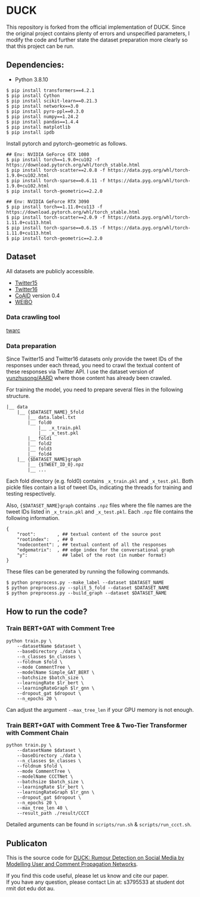 # DUCK
This repository is forked from the official implementation of DUCK. Since the original project contains plenty of errors and unspecified parameters, I modify the code and further state the dataset preparation more clearly so that this project can be run.

## Dependencies:
- Python 3.8.10
```
$ pip install transformers==4.2.1
$ pip install Cython
$ pip install scikit-learn==0.21.3
$ pip install networkx==3.0
$ pip install pyro-ppl==0.3.0
$ pip install numpy==1.24.2
$ pip install pandas==1.4.4
$ pip install matplotlib
$ pip install ipdb
```
Install pytorch and pytorch-geometric as follows.
```
## Env: NVIDIA GeForce GTX 1080
$ pip install torch==1.9.0+cu102 -f https://download.pytorch.org/whl/torch_stable.html
$ pip install torch-scatter==2.0.8 -f https://data.pyg.org/whl/torch-1.9.0+cu102.html
$ pip install torch-sparse==0.6.11 -f https://data.pyg.org/whl/torch-1.9.0+cu102.html
$ pip install torch-geometric==2.2.0

## Env: NVIDIA GeForce RTX 3090
$ pip install torch==1.11.0+cu113 -f https://download.pytorch.org/whl/torch_stable.html
$ pip install torch-scatter==2.0.9 -f https://data.pyg.org/whl/torch-1.11.0+cu113.html
$ pip install torch-sparse==0.6.15 -f https://data.pyg.org/whl/torch-1.11.0+cu113.html
$ pip install torch-geometric==2.2.0
```

## Dataset
All datasets are publicly accessible.
- [Twitter15](https://www.dropbox.com/s/7ewzdrbelpmrnxu/rumdetect2017.zip?dl=0)
- [Twitter16](https://www.dropbox.com/s/7ewzdrbelpmrnxu/rumdetect2017.zip?dl=0)
- [CoAID](https://github.com/cuilimeng/CoAID) version 0.4
- [WEIBO](https://alt.qcri.org/~wgao/data/rumdect.zip)

### Data crawling tool
[twarc](https://github.com/DocNow/twarc)

### Data preparation
Since Twitter15 and Twitter16 datasets only provide the tweet IDs of the responses under each thread, you need to crawl the textual content of these responses via Twitter API. I use the dataset version of [yunzhusong/AARD](https://github.com/yunzhusong/AARD) where those content has already been crawled.

For training the model, you need to prepare several files in the following structure.
```
|__ data
    |__ {$DATASET_NAME}_5fold
        |__ data.label.txt
        |__ fold0
            |__ _x_train.pkl
            |__ _x_test.pkl
        |__ fold1
        |__ fold2
        |__ fold3
        |__ fold4
    |__ {$DATASET_NAME}graph
        |__ {$TWEET_ID_0}.npz
        |__ ...
```
Each fold directory (e.g. fold0) contains `_x_train.pkl` and `_x_test.pkl`. Both pickle files contain a list of tweet IDs, indicating the threads for training and testing respectively.

Also, `{$DATASET_NAME}graph` contains `.npz` files where the file names are the tweet IDs listed in `_x_train.pkl` and `_x_test.pkl`. Each `.npz` file contains the following information.
```
{
    "root":        , ## textual content of the source post
    "rootindex":   , ## 0
    "nodecontent": , ## textual content of all the responses
    "edgematrix":  , ## edge index for the conversational graph
    "y":             ## label of the root (in number format)
}
```
These files can be generated by running the following commands.
```
$ python preprocess.py --make_label --dataset $DATASET_NAME
$ python preprocess.py --split_5_fold --dataset $DATASET_NAME
$ python preprocess.py --build_graph --dataset $DATASET_NAME
```

## How to run the code?
### Train BERT+GAT with Comment Tree
```
python train.py \
    --datasetName $dataset \
    --baseDirectory ./data \
    --n_classes $n_classes \
    --foldnum $fold \
    --mode CommentTree \
    --modelName Simple_GAT_BERT \
    --batchsize $batch_size \
    --learningRate $lr_bert \
    --learningRateGraph $lr_gnn \
    --dropout_gat $dropout \
    --n_epochs 20 \
```
Can adjust the argument `--max_tree_len` if your GPU memory is not enough.

### Train BERT+GAT with Comment Tree & Two-Tier Transformer with Comment Chain
```
python train.py \
    --datasetName $dataset \
    --baseDirectory ./data \
    --n_classes $n_classes \
    --foldnum $fold \
    --mode CommentTree \
    --modelName CCCTNet \
    --batchsize $batch_size \
    --learningRate $lr_bert \
    --learningRateGraph $lr_gnn \
    --dropout_gat $dropout \
    --n_epochs 20 \
    --max_tree_len 40 \
    --result_path ./result/CCCT
```
Detailed arguments can be found in `scripts/run.sh` & `scripts/run_ccct.sh`.

## Publicaton
This is the source code for [DUCK: Rumour Detection on Social Media by Modelling User and Comment Propagation Networks](https://aclanthology.org/2022.naacl-main.364/).


If you find this code useful, please let us know and cite our paper.  
If you have any question, please contact Lin at: s3795533 at student dot rmit dot edu dot au.
